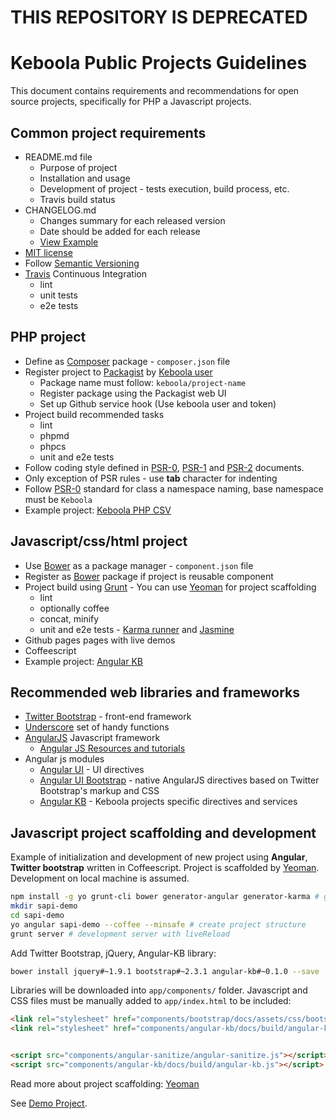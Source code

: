 # THIS REPOSITORY IS DEPRECATED

# Keboola Public Projects Guidelines

This document contains requirements and recommendations for open source projects, specifically for PHP a Javascript projects.

## Common project requirements

 - README.md file
   - Purpose of project
   - Installation and usage
   - Development of project - tests execution, build process, etc.
   - Travis build status
 - CHANGELOG.md
   - Changes summary for each released version
   - Date should be added for each release
   - [View Example](https://github.com/keboola/storage-api-php-client/blob/master/CHANGELOG.md)
 - [MIT license](http://en.wikipedia.org/wiki/MIT_License)
 - Follow [Semantic Versioning](http://semver.org/)
 - [Travis](https://travis-ci.org/) Continuous Integration
   - lint
   - unit tests
   - e2e tests


## PHP project 
 - Define as [Composer](https://getcomposer.org/) package - `composer.json` file
 - Register project to [Packagist](https://packagist.org/) by [Keboola user](https://packagist.org/packages/keboola)
   - Package name must follow: `keboola/project-name`
   - Register package using the Packagist web UI
   - Set up Github service hook (Use keboola user and token)
 - Project build recommended tasks
   - lint
   - phpmd
   - phpcs 
   - unit and e2e tests
 - Follow coding style defined in [PSR-0](https://github.com/php-fig/fig-standards/blob/master/accepted/PSR-0.md), [PSR-1](https://github.com/php-fig/fig-standards/blob/master/accepted/PSR-1-basic-coding-standard.md) and [PSR-2](https://github.com/php-fig/fig-standards/blob/master/accepted/PSR-2-coding-style-guide.md) documents.
 - Only exception of PSR rules - use **tab** character for indenting
 - Follow [PSR-0](https://github.com/php-fig/fig-standards/blob/master/accepted/PSR-0.md) standard for class a namespace naming, base namespace must be `Keboola`
 - Example project: [Keboola PHP CSV](https://github.com/keboola/php-csv)

## Javascript/css/html project
 - Use [Bower](http://twitter.github.io/bower/) as a package manager - `component.json` file
 - Register as [Bower](http://twitter.github.io/bower/) package if project is reusable component
 - Project build using [Grunt](http://gruntjs.com/) - You can use [Yeoman](http://yeoman.io/) for project scaffolding
   - lint
   - optionally coffee
   - concat, minify
   - unit and e2e tests -  [Karma runner](http://karma-runner.github.io/0.8/index.html) and [Jasmine](http://pivotal.github.com/jasmine/)
 - Github pages pages with live demos
 - Coffeescript
 - Example project: [Angular KB](https://github.com/keboola/angular-kb)


## Recommended web libraries and frameworks

 - [Twitter Bootstrap](http://keboola.github.com/angular-kb) - front-end framework 
 - [Underscore](http://underscorejs.org/) set of handy functions
 - [AngularJS](http://angularjs.org/) Javascript framework
   - [Angular JS Resources and tutorials](https://github.com/kahlil/angular-resources?source=cr) 
 - Angular js modules
   - [Angular UI](http://angular-ui.github.com/) - UI directives
   - [Angular UI Bootstrap](http://angular-ui.github.io/bootstrap/) - native AngularJS directives based on Twitter Bootstrap's markup and CSS
   - [Angular KB](http://keboola.github.com/angular-kb) - Keboola projects specific directives and services

## Javascript project scaffolding and development
Example of initialization and development of new project using **Angular**, **Twitter bootstrap** written in Coffeescript.
Project is scaffolded by [Yeoman](http://yeoman.io/).
Development on local machine is assumed.

```bash
npm install -g yo grunt-cli bower generator-angular generator-karma # global libraries
mkdir sapi-demo
cd sapi-demo
yo angular sapi-demo --coffee --minsafe # create project structure
grunt server # development server with liveReload
```

Add Twitter Bootstrap, jQuery, Angular-KB library:

```bash
bower install jquery#~1.9.1 bootstrap#~2.3.1 angular-kb#~0.1.0 --save
```

Libraries will be downloaded into `app/components/` folder. Javascript and CSS files must be manually added to `app/index.html` to be included:

```html
<link rel="stylesheet" href="components/bootstrap/docs/assets/css/bootstrap.css">
<link rel="stylesheet" href="components/angular-kb/docs/build/angular-kb.css">


<script src="components/angular-sanitize/angular-sanitize.js"></script>
<script src="components/angular-kb/docs/build/angular-kb.js"></script>
```

Read more about project scaffolding: [Yeoman](http://yeoman.io/gettingstarted.html)

See [Demo Project](https://github.com/keboola/sapi-demo).
